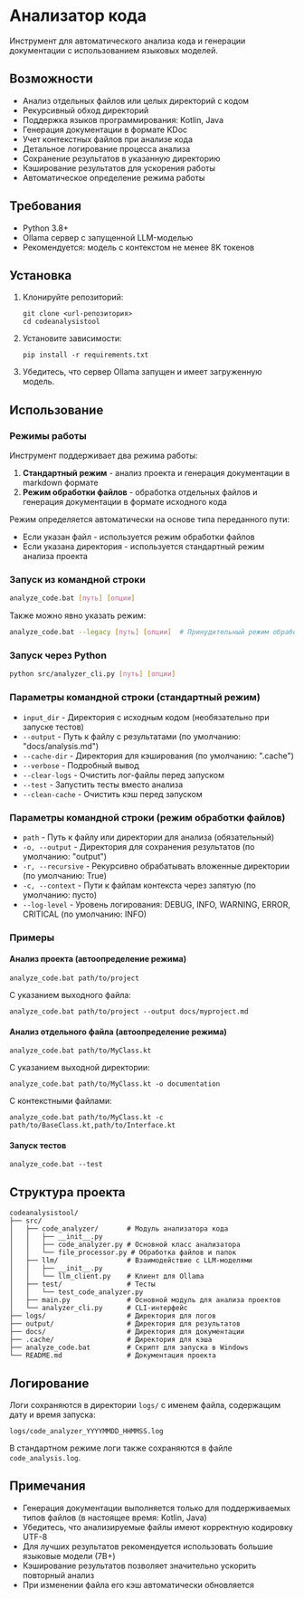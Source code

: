 # Анализатор кода

Инструмент для автоматического анализа кода и генерации документации с использованием языковых моделей.

## Возможности

- Анализ отдельных файлов или целых директорий с кодом
- Рекурсивный обход директорий
- Поддержка языков программирования: Kotlin, Java
- Генерация документации в формате KDoc
- Учет контекстных файлов при анализе кода
- Детальное логирование процесса анализа
- Сохранение результатов в указанную директорию
- Кэширование результатов для ускорения работы
- Автоматическое определение режима работы

## Требования

- Python 3.8+
- Ollama сервер с запущенной LLM-моделью
- Рекомендуется: модель с контекстом не менее 8K токенов

## Установка

1. Клонируйте репозиторий:
   ```
   git clone <url-репозитория>
   cd codeanalysistool
   ```

2. Установите зависимости:
   ```
   pip install -r requirements.txt
   ```

3. Убедитесь, что сервер Ollama запущен и имеет загруженную модель.

## Использование

### Режимы работы

Инструмент поддерживает два режима работы:

1. **Стандартный режим** - анализ проекта и генерация документации в markdown формате
2. **Режим обработки файлов** - обработка отдельных файлов и генерация документации в формате исходного кода

Режим определяется автоматически на основе типа переданного пути:
- Если указан файл - используется режим обработки файлов
- Если указана директория - используется стандартный режим анализа проекта

### Запуск из командной строки

```bash
analyze_code.bat [путь] [опции]
```

Также можно явно указать режим:
```bash
analyze_code.bat --legacy [путь] [опции]  # Принудительный режим обработки файлов
```

### Запуск через Python

```bash
python src/analyzer_cli.py [путь] [опции]
```

### Параметры командной строки (стандартный режим)

- `input_dir` - Директория с исходным кодом (необязательно при запуске тестов)
- `--output` - Путь к файлу с результатами (по умолчанию: "docs/analysis.md")
- `--cache-dir` - Директория для кэширования (по умолчанию: ".cache")
- `--verbose` - Подробный вывод
- `--clear-logs` - Очистить лог-файлы перед запуском
- `--test` - Запустить тесты вместо анализа
- `--clean-cache` - Очистить кэш перед запуском

### Параметры командной строки (режим обработки файлов)

- `path` - Путь к файлу или директории для анализа (обязательный)
- `-o, --output` - Директория для сохранения результатов (по умолчанию: "output")
- `-r, --recursive` - Рекурсивно обрабатывать вложенные директории (по умолчанию: True)
- `-c, --context` - Пути к файлам контекста через запятую (по умолчанию: пусто)
- `--log-level` - Уровень логирования: DEBUG, INFO, WARNING, ERROR, CRITICAL (по умолчанию: INFO)

### Примеры

#### Анализ проекта (автоопределение режима)

```
analyze_code.bat path/to/project
```

С указанием выходного файла:
```
analyze_code.bat path/to/project --output docs/myproject.md
```

#### Анализ отдельного файла (автоопределение режима)

```
analyze_code.bat path/to/MyClass.kt
```

С указанием выходной директории:
```
analyze_code.bat path/to/MyClass.kt -o documentation
```

С контекстными файлами:
```
analyze_code.bat path/to/MyClass.kt -c path/to/BaseClass.kt,path/to/Interface.kt
```

#### Запуск тестов

```
analyze_code.bat --test
```

## Структура проекта

```
codeanalysistool/
├── src/
│   ├── code_analyzer/       # Модуль анализатора кода
│   │   ├── __init__.py
│   │   ├── code_analyzer.py # Основной класс анализатора
│   │   └── file_processor.py # Обработка файлов и папок
│   ├── llm/                 # Взаимодействие с LLM-моделями
│   │   ├── __init__.py
│   │   └── llm_client.py    # Клиент для Ollama
│   ├── test/                # Тесты
│   │   └── test_code_analyzer.py
│   ├── main.py              # Основной модуль для анализа проектов
│   └── analyzer_cli.py      # CLI-интерфейс
├── logs/                    # Директория для логов
├── output/                  # Директория для результатов
├── docs/                    # Директория для документации
├── .cache/                  # Директория для кэша
├── analyze_code.bat         # Скрипт для запуска в Windows
└── README.md                # Документация проекта
```

## Логирование

Логи сохраняются в директории `logs/` с именем файла, содержащим дату и время запуска:
```
logs/code_analyzer_YYYYMMDD_HHMMSS.log
```

В стандартном режиме логи также сохраняются в файле `code_analysis.log`.

## Примечания

- Генерация документации выполняется только для поддерживаемых типов файлов (в настоящее время: Kotlin, Java)
- Убедитесь, что анализируемые файлы имеют корректную кодировку UTF-8
- Для лучших результатов рекомендуется использовать большие языковые модели (7B+)
- Кэширование результатов позволяет значительно ускорить повторный анализ
- При изменении файла его кэш автоматически обновляется